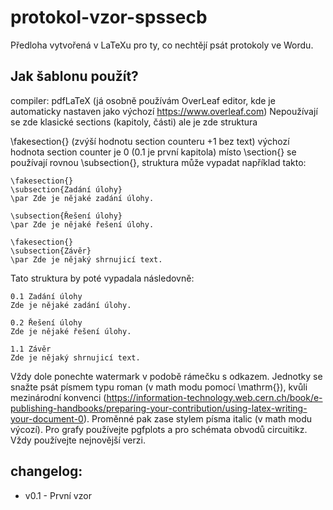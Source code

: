 # protokol-vzor-spssecb
Předloha vytvořená v LaTeXu pro ty, co nechtějí psát protokoly ve Wordu.

## Jak šablonu použít?

compiler: pdfLaTeX (já osobně používám OverLeaf editor, kde je automaticky nastaven jako výchozí https://www.overleaf.com)
Nepoužívají se zde klasické sections (kapitoly, části) ale je zde struktura

  \fakesection{} (zvýší hodnotu section counteru +1 bez text)
  výchozí hodnota section counter je 0 (0.1 je první kapitola)
  místo \section{} se používají rovnou \subsection{}, struktura může vypadat například takto:
  
    \fakesection{}
    \subsection{Zadání úlohy}
    \par Zde je nějaké zadání úlohy.

    \subsection{Řešení úlohy}
    \par Zde je nějaké řešení úlohy.

    \fakesection{}
    \subsection{Závěr}
    \par Zde je nějaký shrnujicí text.
  
  Tato struktura by poté vypadala následovně:
  
    0.1 Zadání úlohy
    Zde je nějaké zadání úlohy.

    0.2 Řešení úlohy
    Zde je nějaké řešení úlohy.

    1.1 Závěr
    Zde je nějaký shrnujicí text.

Vždy dole ponechte watermark v podobě rámečku s odkazem. Jednotky se snažte psát písmem typu roman (v math modu pomocí \mathrm{}), kvůli mezinárodní konvenci (https://information-technology.web.cern.ch/book/e-publishing-handbooks/preparing-your-contribution/using-latex-writing-your-document-0). Proměnné pak zase stylem písma italic (v math modu výcozí).
Pro grafy používejte pgfplots a pro schémata obvodů circuitikz. Vždy používejte nejnovější verzi.

## changelog:

* v0.1 - První vzor
  
